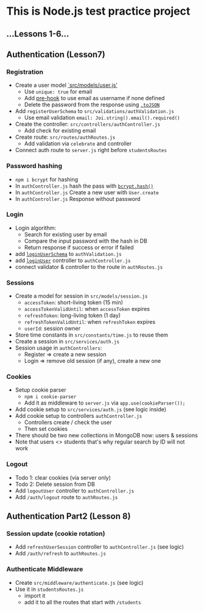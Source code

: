 # This is Node.js test practice project

## ...Lessons 1-6...

## Authentication (Lesson7)

### Registration

- Create a user model [`src/models/user.js'](https://github.com/alex-dmytriev/nodejs-test/blob/main/src/models/user.js)
  - Use `unique: true` for email
  - Add [pre-hook](https://github.com/alex-dmytriev/nodejs-test/blob/5e38a90ea3359f0f72093e10869a51811ca76e8b/src/models/user.js#L24) to use email as username if none defined
  - Delete the password from the response using [`.toJSON`](https://github.com/alex-dmytriev/nodejs-test/blob/5e38a90ea3359f0f72093e10869a51811ca76e8b/src/models/user.js#L32)
- Add `registerUserSchema` to `src/validations/authValidation.js`
  - Use email validation `email: Joi.string().email().required()`
- Create the controller: `src/controllers/authController.js`
  - Add check for existing email
- Create route: `src/routes/authRoutes.js`
  - Add validation via `celebrate` and controller
- Connect auth route to `server.js` right before `studentsRoutes`

### Password hashing

- `npm i bcrypt` for hashing
- In `authController.js` hash the pass with [`bcrypt.hash()`](https://github.com/alex-dmytriev/nodejs-test/blob/5e38a90ea3359f0f72093e10869a51811ca76e8b/src/controllers/authController.js#L14)
- In `authController.js` Create a new user with `User.create`
- In `authController.js` Response without password

### Login

- Login algorithm:
  - Search for existing user by email
  - Compare the input password with the hash in DB
  - Return response if success or error if failed
- add [`loginUserSchema`](https://github.com/alex-dmytriev/nodejs-test/blob/dfd1e9659c2fc2d4d5b138b25b35efa6fc7d0049/src/validations/authValidation.js#L10) to `authValidation.js`
- add [`loginUser`](https://github.com/alex-dmytriev/nodejs-test/blob/dfd1e9659c2fc2d4d5b138b25b35efa6fc7d0049/src/controllers/authController.js#L25) controller to `authController.js`
- connect validator & controller to the route in `authRoutes.js`

### Sessions

- Create a model for session in `src/models/session.js`
  - `accessToken`: short-living token (15 min)
  - `accessTokenValidUntil`: when `accessToken` expires
  - `refreshToken`: long-living token (1 day)
  - `refreshTokenValidUntil`: when `refreshToken` expires
  - `userId`: session owner
- Store time constants in `src/constants/time.js` to reuse them
- Create a session in `src/services/auth.js`
- Session usage in `authControllers`:
  - Register => create a new session
  - Login => remove old session (if any), create a new one

### Cookies

- Setup cookie parser
  - `npm i cookie-parser`
  - Add it as middleware to `server.js` via `app.use(cookieParser());`
- Add cookie setup to `src/services/auth.js` (see logic inside)
- Add cookie setup to controllers `authController.js`
  - Controllers create / check the user
  - Then set cookies
- There should be two new collections in MongoDB now: users & sessions
- Note that users <> students that's why regular search by ID will not work

### Logout

- Todo 1: clear cookies (via server only)
- Todo 2: Delete session from DB
- Add `logoutUser` controller to `authController.js`
- Add `/auth/logout` route to `authRoutes.js`

## Authentication Part2 (Lesson 8)

### Session update (cookie rotation)

- Add `refreshUserSession` controller to `authController.js` (see logic)
- Add `/auth/refresh` to `authRoutes.js`

### Authenticate Middleware

- Create `src/middleware/authenticate.js` (see logic)
- Use it in `studentsRoutes.js`
  - import it
  - add it to all the routes that start with `/students`
